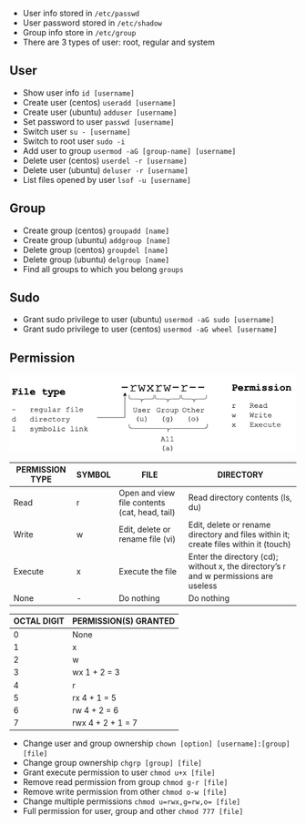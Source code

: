 - User info stored in `/etc/passwd`
- User password stored in `/etc/shadow`
- Group info store in `/etc/group`
- There are 3 types of user: root, regular and system

## User

- Show user info `id [username]`
- Create user (centos) `useradd [username]`
- Create user (ubuntu) `adduser [username]`
- Set password to user `passwd [username]`
- Switch user `su - [username]`
- Switch to root user `sudo -i`
- Add user to group `usermod -aG [group-name] [username]`
- Delete user (centos) `userdel -r [username]`
- Delete user (ubuntu) `deluser -r [username]`
- List files opened by user `lsof -u [username]`

## Group

- Create group (centos) `groupadd [name]`
- Create group (ubuntu) `addgroup [name]`
- Delete group (centos) `groupdel [name]`
- Delete group (ubuntu) `delgroup [name]`
- Find all groups to which you belong `groups`

## Sudo

- Grant sudo privilege to user (ubuntu) `usermod -aG sudo [username]`
- Grant sudo privilege to user (centos) `usermod -aG wheel [username]`

## Permission

![](../permission-in-symbolic-notation.jpg)

| **PERMISSION TYPE** | **SYMBOL** | **FILE**                                      | **DIRECTORY**                                                                        |
| ------------------- | ---------- | --------------------------------------------- | ------------------------------------------------------------------------------------ |
| Read                | r          | Open and view file contents (cat, head, tail) | Read directory contents (ls, du)                                                     |
| Write               | w          | Edit, delete or rename file (vi)              | Edit, delete or rename directory and files within it; create files within it (touch) |
| Execute             | x          | Execute the file                              | Enter the directory (cd); without x, the directory’s r and w permissions are useless |
| None                | -          | Do nothing                                    | Do nothing                                                                           |

| **OCTAL DIGIT** | **PERMISSION(S) GRANTED** |
| --------------- | ------------------------- |
| 0               | None                      |
| 1               | x                         |
| 2               | w                         |
| 3               | wx 1 + 2 = 3              |
| 4               | r                         |
| 5               | rx 4 + 1 = 5              |
| 6               | rw 4 + 2 = 6              |
| 7               | rwx 4 + 2 + 1 = 7         |

- Change user and group ownership `chown [option] [username]:[group] [file]`
- Change group ownership `chgrp [group] [file]`
- Grant execute permission to user `chmod u+x [file]`
- Remove read permission from group `chmod g-r [file]`
- Remove write permission from other `chmod o-w [file]`
- Change multiple permissions `chmod u=rwx,g=rw,o= [file]`
- Full permission for user, group and other `chmod 777 [file]`

